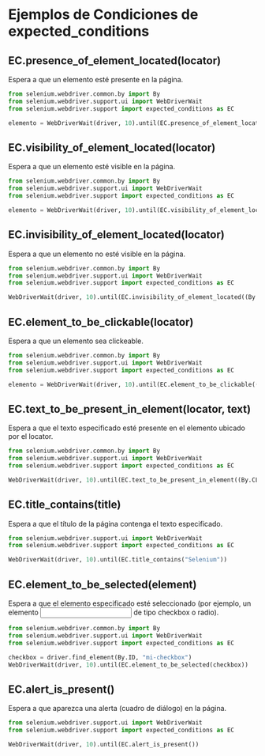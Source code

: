 # Ejemplos de Condiciones de expected_conditions

## EC.presence_of_element_located(locator)

Espera a que un elemento esté presente en la página.

```python
from selenium.webdriver.common.by import By
from selenium.webdriver.support.ui import WebDriverWait
from selenium.webdriver.support import expected_conditions as EC

elemento = WebDriverWait(driver, 10).until(EC.presence_of_element_located((By.ID, "mi-elemento")))
```

## EC.visibility_of_element_located(locator)

Espera a que un elemento esté visible en la página.

```python
from selenium.webdriver.common.by import By
from selenium.webdriver.support.ui import WebDriverWait
from selenium.webdriver.support import expected_conditions as EC

elemento = WebDriverWait(driver, 10).until(EC.visibility_of_element_located((By.XPATH, "//div[@class='mi-clase']")))
```




## EC.invisibility_of_element_located(locator)

Espera a que un elemento no esté visible en la página.

```python
from selenium.webdriver.common.by import By
from selenium.webdriver.support.ui import WebDriverWait
from selenium.webdriver.support import expected_conditions as EC

WebDriverWait(driver, 10).until(EC.invisibility_of_element_located((By.XPATH, "//div[@class='mi-clase']")))
```

## EC.element_to_be_clickable(locator)

Espera a que un elemento sea clickeable.

```python
from selenium.webdriver.common.by import By
from selenium.webdriver.support.ui import WebDriverWait
from selenium.webdriver.support import expected_conditions as EC

elemento = WebDriverWait(driver, 10).until(EC.element_to_be_clickable((By.XPATH, "//button[@id='mi-boton']")))
```

## EC.text_to_be_present_in_element(locator, text)

Espera a que el texto especificado esté presente en el elemento ubicado por el locator.

```python
from selenium.webdriver.common.by import By
from selenium.webdriver.support.ui import WebDriverWait
from selenium.webdriver.support import expected_conditions as EC

WebDriverWait(driver, 10).until(EC.text_to_be_present_in_element((By.CLASS_NAME, "saludo"), "Bienvenido"))
```

## EC.title_contains(title)

Espera a que el título de la página contenga el texto especificado.

```python
from selenium.webdriver.support.ui import WebDriverWait
from selenium.webdriver.support import expected_conditions as EC

WebDriverWait(driver, 10).until(EC.title_contains("Selenium"))
```

## EC.element_to_be_selected(element)

Espera a que el elemento especificado esté seleccionado (por ejemplo, un elemento <input> de tipo checkbox o radio).

```python
from selenium.webdriver.common.by import By
from selenium.webdriver.support.ui import WebDriverWait
from selenium.webdriver.support import expected_conditions as EC

checkbox = driver.find_element(By.ID, "mi-checkbox")
WebDriverWait(driver, 10).until(EC.element_to_be_selected(checkbox))
```

## EC.alert_is_present()

Espera a que aparezca una alerta (cuadro de diálogo) en la página.

```python
from selenium.webdriver.support.ui import WebDriverWait
from selenium.webdriver.support import expected_conditions as EC

WebDriverWait(driver, 10).until(EC.alert_is_present())
```